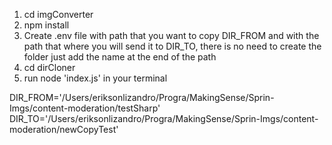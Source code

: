 1. cd imgConverter
2. npm install
3. Create .env file with path that you want to copy DIR_FROM and with the path that where you will send it to DIR_TO, there is no need to create the folder just add the name at the end of the path
4. cd dirCloner
5. run node 'index.js' in your terminal 

DIR_FROM='/Users/eriksonlizandro/Progra/MakingSense/Sprin-Imgs/content-moderation/testSharp'
DIR_TO='/Users/eriksonlizandro/Progra/MakingSense/Sprin-Imgs/content-moderation/newCopyTest'

